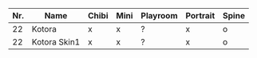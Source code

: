 | Nr. | Name         | Chibi | Mini | Playroom | Portrait | Spine |
| --- | ------------ | ----- | ---- | -------- | -------- | ----- |
| 22  | Kotora       | x     | x    | ?        | x        | o     |
| 22  | Kotora Skin1 | x     | x    | ?        | x        | o     |
